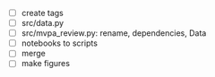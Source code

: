 - [ ] create tags
- [ ] src/data.py
- [ ] src/mvpa_review.py: rename, dependencies, Data
- [ ] notebooks to scripts
- [ ] merge
- [ ] make figures
